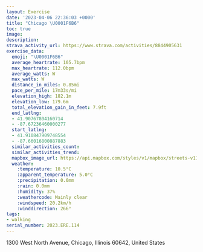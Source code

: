 ```yaml
---
layout: Exercise
date: '2023-04-06 22:36:03 +0000'
title: "Chicago \U0001F6B6"
toc: true
image:
description:
strava_activity_url: https://www.strava.com/activities/8844905631
exercise_data:
  emoji: "\U0001F6B6"
  average_heartrate: 105.7bpm
  max_heartrate: 112.0bpm
  average_watts: W
  max_watts: W
  distance_in_miles: 0.85mi
  pace_per_mile: 17m33s/mi
  elevation_high: 182.1m
  elevation_low: 179.6m
  total_elevation_gain_in_feet: 7.9ft
  end_latlng:
  - 41.90767804160714
  - -87.67236460000277
  start_latlng:
  - 41.910847909748554
  - -87.66016800887883
  similar_activities_count:
  similar_activities_trend:
  mapbox_image_url: https://api.mapbox.com/styles/v1/mapbox/streets-v11/static/path-5+787af2-1.0(iux~F~t%60vOBzDFl%40Eb%40GL%40EA%5CBn%40Kn%40BJHLBFCP%40hANbJDLN%40Hj%5BBt%40BJFFTDvHI),pin-s-s+e5b22e(-87.66304,41.91077),pin-s-f+89ae00(-87.67244000000001,41.908750000000005)/auto/800x800?access_token=pk.eyJ1Ijoiam9zaGJlY2ttYW4iLCJhIjoiY205eWR2aDd1MWZ6djJrbXc4a3M0bWZleiJ9.XiG9OWkNcZk2QzjJbxLB4A
  weather:
    :temperature: 10.5°C
    :apparent_temperature: 5.0°C
    :precipitation: 0.0mm
    :rain: 0.0mm
    :humidity: 37%
    :weathercode: Mainly clear
    :windspeed: 20.2km/h
    :winddirection: 266°
tags:
- walking
serial_number: 2023.ERE.114
---
```

1300 West North Avenue, Chicago, Illinois 60642, United States
